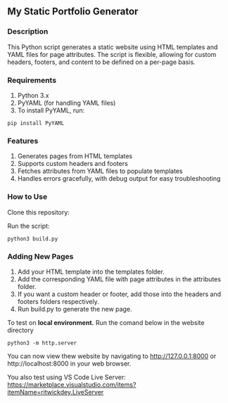 ## My Static Portfolio Generator

### Description

This Python script generates a static website using HTML templates and YAML files for page attributes. The script is flexible, allowing for custom headers, footers, and content to be defined on a per-page basis.

### Requirements

1. Python 3.x
2. PyYAML (for handling YAML files)
3. To install PyYAML, run:

~~~
pip install PyYAML
~~~


### Features

1. Generates pages from HTML templates
2. Supports custom headers and footers
3. Fetches attributes from YAML files to populate templates
4. Handles errors gracefully, with debug output for easy troubleshooting

### How to Use

Clone this repository:

Run the script:
~~~
python3 build.py
~~~

### Adding New Pages
1. Add your HTML template into the templates folder.
2. Add the corresponding YAML file with page attributes in the attributes folder.
3. If you want a custom header or footer, add those into the headers and footers folders respectively.
4. Run build.py to generate the new page.


To test on **local environment.**
Run the comand below in the website directory
~~~
python3 -m http.server
~~~

You can now view thew website by navigating to http://127.0.0.1:8000 or http://localhost:8000 in your web browser.

You also test using VS Code Live Server: https://marketplace.visualstudio.com/items?itemName=ritwickdey.LiveServer